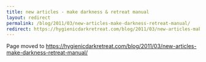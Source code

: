 ```yaml
---
title: new articles - make darkness & retreat manual
layout: redirect
permalink: /blog/2011/03/new-articles-make-darkness-retreat-manual/
redirect: https://hygienicdarkretreat.com/blog/2011/03/new-articles-make-darkness-retreat-manual/
---
```


Page moved to <https://hygienicdarkretreat.com/blog/2011/03/new-articles-make-darkness-retreat-manual/>

